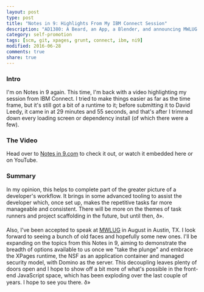 ```yaml
---
layout: post
type: post
title: "Notes in 9: Highlights From My IBM Connect Session"
description: "AD1380: A Beard, an App, a Blender, and announcing MWLUG session"
category: self-promotion
tags: [scm, git, xpages, grunt, connect, ibm, ni9]
modified: 2016-06-28
comments: true
share: true
---
```


### Intro
I'm on Notes in 9 again. This time, I'm back with a video highlighting my session from IBM Connect. I tried to make things easier as far as the time frame, but it's still got a bit of a runtime to it; before submitting it to David Leedy, it came in at 29 minutes and 55 seconds, and that's after I trimmed down every loading screen or dependency install (of which there were a few).

### The Video
Head over to [Notes in 9.com](http://www.notesin9.com/2016/06/28/notesin9-191-a-beard-an-app-and-a-blender/) to check it out, or watch it embedded here or on YouTube.

<div class="center">
	<amp-youtube
    data-videoid="C2oG-PYWxA0"
    layout="responsive"
    width="560" height="315"></amp-youtube>
</div>

### Summary
In my opinion, this helps to complete part of the greater picture of a developer's workflow. It brings in some advanced tooling to assist the developer which, once set up, makes the repetitive tasks far more manageable and consistent. There will be more on the themes of task runners and project scaffolding in the future, but until then, ð».

Also, I've been accepted to speak at [MWLUG](http://www.mwlug.com/) in August in Austin, TX. I look forward to seeing a bunch of old faces and hopefully some new ones. I'll be expanding on the topics from this Notes in 9, aiming to demonstrate the breadth of options available to us once we "take the plunge" and embrace the XPages runtime, the NSF as an application container and managed security model, with Domino as the server. This decoupling leaves plenty of doors open and I hope to show off a bit more of what's possible in the front-end JavaScript space, which has been exploding over the last couple of years. I hope to see you there. ð»
